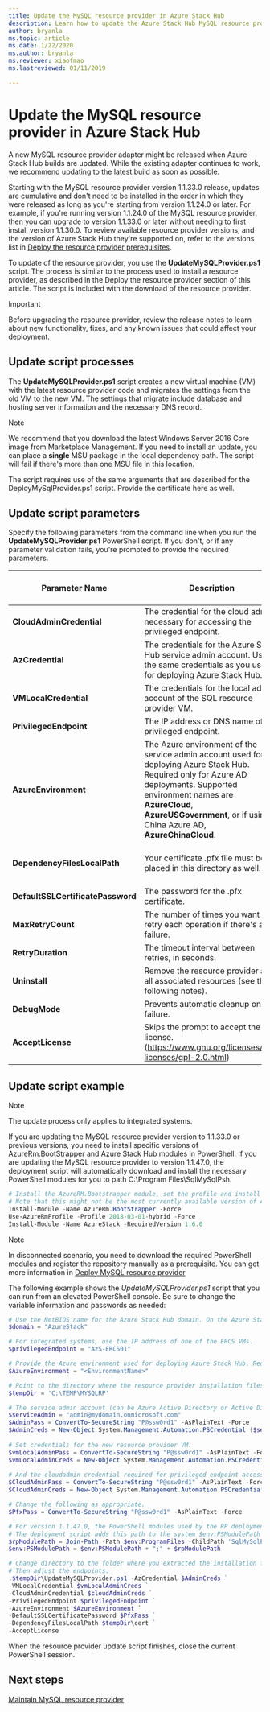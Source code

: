 ```yaml
---
title: Update the MySQL resource provider in Azure Stack Hub 
description: Learn how to update the Azure Stack Hub MySQL resource provider in Azure Stack Hub. 
author: bryanla
ms.topic: article 
ms.date: 1/22/2020
ms.author: bryanla
ms.reviewer: xiaofmao
ms.lastreviewed: 01/11/2019

---
```


# Update the MySQL resource provider in Azure Stack Hub

A new MySQL resource provider adapter might be released when Azure Stack Hub builds are updated. While the existing adapter continues to work, we recommend updating to the latest build as soon as possible.

Starting with the MySQL resource provider version 1.1.33.0 release, updates are cumulative and don't need to be installed in the order in which they were released as long as you're starting from version 1.1.24.0 or later. For example, if you're running version 1.1.24.0 of the MySQL resource provider, then you can upgrade to version 1.1.33.0 or later without needing to first install version 1.1.30.0. To review available resource provider versions, and the version of Azure Stack Hub they're supported on, refer to the versions list in [Deploy the resource provider prerequisites](./azure-stack-mysql-resource-provider-deploy.md#prerequisites).

To update of the resource provider, you use the **UpdateMySQLProvider.ps1** script. The process is similar to the process used to install a resource provider, as described in the Deploy the resource provider section of this article. The script is included with the download of the resource provider. 

 > [!IMPORTANT]
 > Before upgrading the resource provider, review the release notes to learn about new functionality, fixes, and any known issues that could affect your deployment.

## Update script processes

The **UpdateMySQLProvider.ps1** script creates a new virtual machine (VM) with the latest resource provider code and migrates the settings from the old VM to the new VM. The settings that migrate include database and hosting server information and the necessary DNS record.

>[!NOTE]
>We recommend that you download the latest Windows Server 2016 Core image from Marketplace Management. If you need to install an update, you can place a **single** MSU package in the local dependency path. The script will fail if there's more than one MSU file in this location.

The script requires use of the same arguments that are described for the DeployMySqlProvider.ps1 script. Provide the certificate here as well.  


## Update script parameters 
Specify the following parameters from the command line when you run the **UpdateMySQLProvider.ps1** PowerShell script. If you don't, or if any parameter validation fails, you're prompted to provide the required parameters.

| Parameter Name | Description | Comment or default value | 
| --- | --- | --- | 
| **CloudAdminCredential** | The credential for the cloud admin, necessary for accessing the privileged endpoint. | _Required_ | 
| **AzCredential** | The credentials for the Azure Stack Hub service admin account. Use the same credentials as you used for deploying Azure Stack Hub. | _Required_ | 
| **VMLocalCredential** |The credentials for the local admin account of the SQL resource provider VM. | _Required_ | 
| **PrivilegedEndpoint** | The IP address or DNS name of the privileged endpoint. |  _Required_ | 
| **AzureEnvironment** | The Azure environment of the service admin account used for deploying Azure Stack Hub. Required only for Azure AD deployments. Supported environment names are **AzureCloud**, **AzureUSGovernment**, or if using a China Azure AD, **AzureChinaCloud**. | AzureCloud |
| **DependencyFilesLocalPath** | Your certificate .pfx file must be placed in this directory as well. | _Optional_ (_mandatory_ for multi-node) | 
| **DefaultSSLCertificatePassword** | The password for the .pfx certificate. | _Required_ | 
| **MaxRetryCount** | The number of times you want to retry each operation if there's a failure.| 2 | 
| **RetryDuration** | The timeout interval between retries, in seconds. | 120 | 
| **Uninstall** | Remove the resource provider and all associated resources (see the following notes). | No | 
| **DebugMode** | Prevents automatic cleanup on failure. | No | 
| **AcceptLicense** | Skips the prompt to accept the GPL license.  (https://www.gnu.org/licenses/old-licenses/gpl-2.0.html) | | 

## Update script example

> [!NOTE] 
> The update process only applies to integrated systems.

If you are updating the MySQL resource provider version to 1.1.33.0 or previous versions, you need to install specific versions of AzureRm.BootStrapper and Azure Stack Hub modules in PowerShell. If you are updating the MySQL resource provider to version 1.1.47.0, the deployment script will automatically download and install the necessary PowerShell modules for you to path C:\Program Files\SqlMySqlPsh.

```powershell 
# Install the AzureRM.Bootstrapper module, set the profile and install the AzureStack module
# Note that this might not be the most currently available version of Azure Stack Hub PowerShell.
Install-Module -Name AzureRm.BootStrapper -Force
Use-AzureRmProfile -Profile 2018-03-01-hybrid -Force
Install-Module -Name AzureStack -RequiredVersion 1.6.0
```

> [!NOTE]
> In disconnected scenario, you need to download the required PowerShell modules and register the repository manually as a prerequisite. You can get more information in [Deploy MySQL resource provider](azure-stack-mysql-resource-provider-deploy.md)

The following example shows the *UpdateMySQLProvider.ps1* script that you can run from an elevated PowerShell console. Be sure to change the variable information and passwords as needed:

```powershell 
# Use the NetBIOS name for the Azure Stack Hub domain. On the Azure Stack Hub SDK, the default is AzureStack but could have been changed at install time.
$domain = "AzureStack" 

# For integrated systems, use the IP address of one of the ERCS VMs.
$privilegedEndpoint = "AzS-ERCS01" 

# Provide the Azure environment used for deploying Azure Stack Hub. Required only for Azure AD deployments. Supported environment names are AzureCloud, AzureUSGovernment, or AzureChinaCloud. 
$AzureEnvironment = "<EnvironmentName>"

# Point to the directory where the resource provider installation files were extracted. 
$tempDir = 'C:\TEMP\MYSQLRP' 

# The service admin account (can be Azure Active Directory or Active Directory Federation Services).
$serviceAdmin = "admin@mydomain.onmicrosoft.com" 
$AdminPass = ConvertTo-SecureString "P@ssw0rd1" -AsPlainText -Force 
$AdminCreds = New-Object System.Management.Automation.PSCredential ($serviceAdmin, $AdminPass) 
 
# Set credentials for the new resource provider VM.
$vmLocalAdminPass = ConvertTo-SecureString "P@ssw0rd1" -AsPlainText -Force 
$vmLocalAdminCreds = New-Object System.Management.Automation.PSCredential ("mysqlrpadmin", $vmLocalAdminPass) 
 
# And the cloudadmin credential required for privileged endpoint access.
$CloudAdminPass = ConvertTo-SecureString "P@ssw0rd1" -AsPlainText -Force 
$CloudAdminCreds = New-Object System.Management.Automation.PSCredential ("$domain\cloudadmin", $CloudAdminPass) 

# Change the following as appropriate.
$PfxPass = ConvertTo-SecureString "P@ssw0rd1" -AsPlainText -Force 

# For version 1.1.47.0, the PowerShell modules used by the RP deployment are placed in C:\Program Files\SqlMySqlPsh
# The deployment script adds this path to the system $env:PSModulePath to ensure correct modules are used.
$rpModulePath = Join-Path -Path $env:ProgramFiles -ChildPath 'SqlMySqlPsh'
$env:PSModulePath = $env:PSModulePath + ";" + $rpModulePath 

# Change directory to the folder where you extracted the installation files.
# Then adjust the endpoints.
.$tempDir\UpdateMySQLProvider.ps1 -AzCredential $AdminCreds ` 
-VMLocalCredential $vmLocalAdminCreds ` 
-CloudAdminCredential $cloudAdminCreds ` 
-PrivilegedEndpoint $privilegedEndpoint ` 
-AzureEnvironment $AzureEnvironment `
-DefaultSSLCertificatePassword $PfxPass ` 
-DependencyFilesLocalPath $tempDir\cert ` 
-AcceptLicense 
```  

When the resource provider update script finishes, close the current PowerShell session.

## Next steps
[Maintain MySQL resource provider](azure-stack-mysql-resource-provider-maintain.md)
